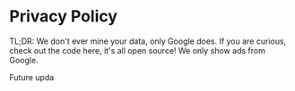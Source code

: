 # Privacy Policy


TL;DR: We don't ever mine your data, only Google does. If you are curious, check out the code here, it's all open source! We only show ads from Google.

Future upda
